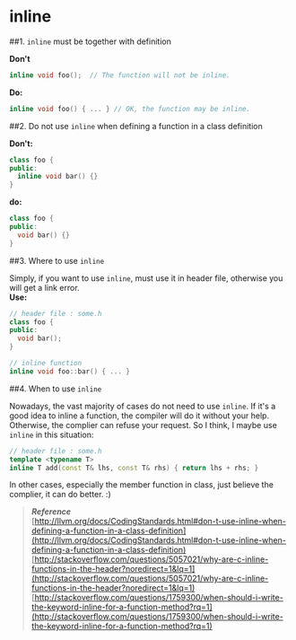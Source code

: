 inline
=====

##1. `inline` must be together with definition

**Don't**
```c++
inline void foo();  // The function will not be inline.
```
**Do:**
```c++
inline void foo() { ... } // OK, the function may be inline.
```

##2. Do not use `inline` when defining a function in a class definition

**Don't:**
```c++
class foo {
public:
  inline void bar() {}
}
```
**do:**
```c++
class foo {
public:
  void bar() {}
}
```

##3. Where to use `inline`

Simply, if you want to use `inline`, must use it in header file, otherwise you will get a link error.<br>
**Use:**
```c++
// header file : some.h
class foo {
public:
  void bar();
}

// inline function
inline void foo::bar() { ... }
```

##4. When to use `inline`

Nowadays, the vast majority of cases do not need to use `inline`. If it's a good idea to inline a function, the compiler will do it without your help. Otherwise, the complier can refuse your request.
So I think, I maybe use `inline` in this situation:
```c++
// header file : some.h
template <typename T>
inline T add(const T& lhs, const T& rhs) { return lhs + rhs; }
```
In other cases, especially the member function in class, just believe the complier, it can do better. :)

>***Reference***<br>
[http://llvm.org/docs/CodingStandards.html#don-t-use-inline-when-defining-a-function-in-a-class-definition](http://llvm.org/docs/CodingStandards.html#don-t-use-inline-when-defining-a-function-in-a-class-definition)<br>
[http://stackoverflow.com/questions/5057021/why-are-c-inline-functions-in-the-header?noredirect=1&lq=1](http://stackoverflow.com/questions/5057021/why-are-c-inline-functions-in-the-header?noredirect=1&lq=1)<br>
[http://stackoverflow.com/questions/1759300/when-should-i-write-the-keyword-inline-for-a-function-method?rq=1](http://stackoverflow.com/questions/1759300/when-should-i-write-the-keyword-inline-for-a-function-method?rq=1)<br>

